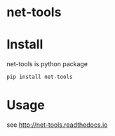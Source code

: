 # net-tools

# Install

net-tools is python package

~~~bash
pip install net-tools
~~~

# Usage

see http://net-tools.readthedocs.io

